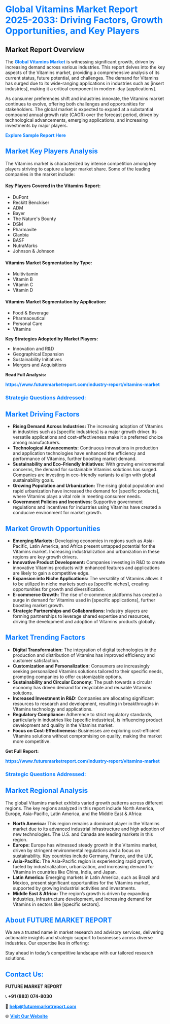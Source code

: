 <h1 style="color: #007BFF;">Global Vitamins Market Report 2025-2033: Driving Factors, Growth Opportunities, and Key Players</h1>

<section id="overview">
<h2>Market Report Overview</h2>
<p>The <a href="https://www.futuremarketreport.com/industry-report/vitamins-market" style="color: #007BFF; text-decoration: none;"><strong>Global Vitamins Market</strong></a> is witnessing significant growth, driven by increasing demand across various industries. This report delves into the key aspects of the Vitamins market, providing a comprehensive analysis of its current status, future potential, and challenges. The demand for Vitamins has surged due to its wide-ranging applications in industries such as [insert industries], making it a critical component in modern-day [applications].</p>
<p>As consumer preferences shift and industries innovate, the Vitamins market continues to evolve, offering both challenges and opportunities for stakeholders. The global market is expected to expand at a substantial compound annual growth rate (CAGR) over the forecast period, driven by technological advancements, emerging applications, and increasing investments by major players.</p>
</section>

<section id="overview">
<p><a href="https://www.futuremarketreport.com/request-sample/reportId=108127" style="color: #007BFF; text-decoration: none;"><strong>Explore Sample Report Here</strong></a></p>
</section>

<section id="key-players">
<h2 style="color: #007BFF;">Market Key Players Analysis</h2>
<p>The Vitamins market is characterized by intense competition among key players striving to capture a larger market share. Some of the leading companies in the market include:</p>
<h4>Key Players Covered in the Vitamins Report:</h4>
<ul><li>DuPont</li><li>Reckitt Benckiser</li><li>ADM</li><li>Bayer</li><li>The Nature&#039;s Bounty</li><li>DSM</li><li>Pharmavite</li><li>Glanbia</li><li>BASF</li><li>NutraMarks</li><li>Johnson &amp; Johnson</li></ul>
<h4>Vitamins Market Segmentation by Type:</h4>
<ul><li>Multivitamin</li><li>Vitamin B</li><li>Vitamin C</li><li>Vitamin D</li></ul>

<h4>Vitamins Market Segmentation by Application:</h4>
<ul><li>Food &amp; Beverage</li><li>Pharmaceutical</li><li>Personal Care</li><li>Vitamins</li></ul>
<p><strong>Key Strategies Adopted by Market Players:</strong></p>
<ul>
<li>Innovation and R&D</li>
<li>Geographical Expansion</li>
<li>Sustainability Initiatives</li>
<li>Mergers and Acquisitions</li>
</ul>
</section>

<section>
<p><strong>Read Full Analysis: </strong></p><a href="https://www.futuremarketreport.com/industry-report/vitamins-market" style="color: #007BFF; text-decoration: none;"><strong>https://www.futuremarketreport.com/industry-report/vitamins-market</strong></a>
<h3 style="color: #007BFF;">Strategic Questions Addressed:</h3>
</section>

<section id="driving-factors">
<h2 style="color: #007BFF;">Market Driving Factors</h2>
<ul>
<li><strong>Rising Demand Across Industries:</strong> The increasing adoption of Vitamins in industries such as [specific industries] is a major growth driver. Its versatile applications and cost-effectiveness make it a preferred choice among manufacturers.</li>
<li><strong>Technological Advancements:</strong> Continuous innovations in production and application technologies have enhanced the efficiency and performance of Vitamins, further boosting market demand.</li>
<li><strong>Sustainability and Eco-Friendly Initiatives:</strong> With growing environmental concerns, the demand for sustainable Vitamins solutions has surged. Companies are investing in eco-friendly variants to align with global sustainability goals.</li>
<li><strong>Growing Population and Urbanization:</strong> The rising global population and rapid urbanization have increased the demand for [specific products], where Vitamins plays a vital role in meeting consumer needs.</li>
<li><strong>Government Policies and Incentives:</strong> Supportive government regulations and incentives for industries using Vitamins have created a conducive environment for market growth.</li>
</ul>
</section>

<section id="growth-opportunities">
<h2 style="color: #007BFF;">Market Growth Opportunities</h2>
<ul>
<li><strong>Emerging Markets:</strong> Developing economies in regions such as Asia-Pacific, Latin America, and Africa present untapped potential for the Vitamins market. Increasing industrialization and urbanization in these regions are key growth drivers.</li>
<li><strong>Innovative Product Development:</strong> Companies investing in R&D to create innovative Vitamins products with enhanced features and applications are likely to gain a competitive edge.</li>
<li><strong>Expansion into Niche Applications:</strong> The versatility of Vitamins allows it to be utilized in niche markets such as [specific niches], creating opportunities for growth and diversification.</li>
<li><strong>E-commerce Growth:</strong> The rise of e-commerce platforms has created a surge in demand for Vitamins used in [specific applications], further boosting market growth.</li>
<li><strong>Strategic Partnerships and Collaborations:</strong> Industry players are forming partnerships to leverage shared expertise and resources, driving the development and adoption of Vitamins products globally.</li>
</ul>
</section>

<section id="trending-factors">
<h2 style="color: #007BFF;">Market Trending Factors</h2>
<ul>
<li><strong>Digital Transformation:</strong> The integration of digital technologies in the production and distribution of Vitamins has improved efficiency and customer satisfaction.</li>
<li><strong>Customization and Personalization:</strong> Consumers are increasingly seeking personalized Vitamins solutions tailored to their specific needs, prompting companies to offer customizable options.</li>
<li><strong>Sustainability and Circular Economy:</strong> The push towards a circular economy has driven demand for recyclable and reusable Vitamins solutions.</li>
<li><strong>Increased Investment in R&D:</strong> Companies are allocating significant resources to research and development, resulting in breakthroughs in Vitamins technology and applications.</li>
<li><strong>Regulatory Compliance:</strong> Adherence to strict regulatory standards, particularly in industries like [specific industries], is influencing product development and quality in the Vitamins market.</li>
<li><strong>Focus on Cost-Effectiveness:</strong> Businesses are exploring cost-efficient Vitamins solutions without compromising on quality, making the market more competitive.</li>
</ul>
</section>

<section>
<p><strong>Get Full Report: </strong></p><a href="https://www.futuremarketreport.com/industry-report/vitamins-market" style="color: #007BFF; text-decoration: none;"><strong>https://www.futuremarketreport.com/industry-report/vitamins-market</strong></a>
<h3 style="color: #007BFF;">Strategic Questions Addressed:</h3>
</section>


<section id="regional-analysis">
<h2 style="color: #007BFF;">Market Regional Analysis</h2>
<p>The global Vitamins market exhibits varied growth patterns across different regions. The key regions analyzed in this report include North America, Europe, Asia-Pacific, Latin America, and the Middle East & Africa:</p>
<ul>
<li><strong>North America:</strong> This region remains a dominant player in the Vitamins market due to its advanced industrial infrastructure and high adoption of new technologies. The U.S. and Canada are leading markets in this region.</li>
<li><strong>Europe:</strong> Europe has witnessed steady growth in the Vitamins market, driven by stringent environmental regulations and a focus on sustainability. Key countries include Germany, France, and the U.K.</li>
<li><strong>Asia-Pacific:</strong> The Asia-Pacific region is experiencing rapid growth, fueled by industrialization, urbanization, and increasing demand for Vitamins in countries like China, India, and Japan.</li>
<li><strong>Latin America:</strong> Emerging markets in Latin America, such as Brazil and Mexico, present significant opportunities for the Vitamins market, supported by growing industrial activities and investments.</li>
<li><strong>Middle East & Africa:</strong> The region’s growth is driven by expanding industries, infrastructure development, and increasing demand for Vitamins in sectors like [specific sectors].</li>
</ul>
</section>

<footer>
<h2 style="color: #007BFF;">About FUTURE MARKET REPORT</h2>
<p>We are a trusted name in market research and advisory services, delivering actionable insights and strategic support to businesses across diverse industries. Our expertise lies in offering:</p>

<p>Stay ahead in today’s competitive landscape with our tailored research solutions.</p>

<h2 style="color: #007BFF;">Contact Us:</h2>
<p><strong>FUTURE MARKET REPORT</strong></p>
<p>📞 <strong>+91 (883) 074-8030</strong></p>
<p>📧 <strong><a href="mailto:help@futuremarketreport.com" style="color: #007BFF;">help@futuremarketreport.com</a></strong></p>
<p>🌐 <strong><a href="https://www.futuremarketreport.com/" style="color: #007BFF;">Visit Our Website</a></strong></p>
</footer>